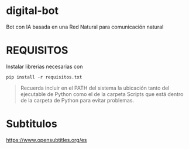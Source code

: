 # digital-bot
Bot con IA basada en una Red Natural para comunicación natural

# REQUISITOS
Instalar librerias necesarias con 

```
pip install -r requisitos.txt
```
> Recuerda incluir en el PATH del sistema la ubicación tanto del ejecutable de Python como el de la carpeta Scripts que está dentro de la carpeta de Python para evitar problemas.

# Subtitulos
https://www.opensubtitles.org/es